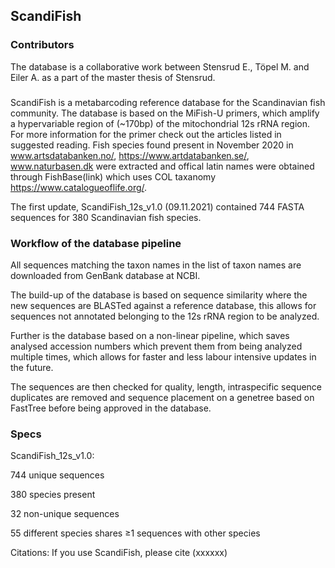 ## ScandiFish
### Contributors
The database is a collaborative work between Stensrud E., Töpel M. and Eiler A. as a part of the master thesis of Stensrud.

### 
ScandiFish is a metabarcoding reference database for the Scandinavian fish community.
The database is based on the MiFish-U primers, which amplify a hypervariable region of (~170bp) of the mitochondrial 12s rRNA region.
For more information for the primer check out the articles listed in suggested reading.
Fish species found present in November 2020 in www.artsdatabanken.no/, https://www.artdatabanken.se/, www.naturbasen.dk were extracted and offical latin names were obtained through FishBase(link) which uses COL taxanomy https://www.catalogueoflife.org/.

The first update, ScandiFish_12s_v1.0 (09.11.2021) contained 744 FASTA sequences for 380 Scandinavian fish species.

### Workflow of the database pipeline
All sequences matching the taxon names in the list of taxon names are downloaded from GenBank database at NCBI.

The build-up of the database is based on sequence similarity where the new sequences are BLASTed against a reference database, this allows for sequences not annotated belonging to the 12s rRNA region to be analyzed.

Further is the database based on a non-linear pipeline, which saves analysed accession numbers which prevent them from being analyzed multiple times, which allows for faster and less labour intensive updates in the future.

The sequences are then checked for quality, length, intraspecific sequence duplicates are removed and sequence placement on a genetree based on FastTree before being approved in the database.

### Specs
ScandiFish_12s_v1.0:

744 unique sequences

380 species present

32 non-unique sequences

55 different species shares ≥1 sequences with other species



Citations: If you use ScandiFish, please cite (xxxxxx)
